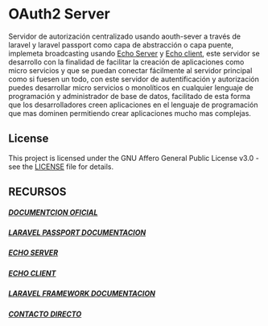 # OAuth2 Server 

Servidor de autorización centralizado usando aouth-sever a través de laravel y laravel passport como capa de abstracción o capa puente, implemeta broadcasting usando [Echo Server](https://gitlab.com/elyerr/echo-server) y [Echo client](https://gitlab.com/elyerr/echo-client-js), este servidor se desarrollo con la finalidad de facilitar la creación de aplicaciones como micro servicios y que se puedan conectar fácilmente al servidor principal como si fuesen un todo, con este servidor de autentificación y autorización puedes desarrollar micro servicios o monolíticos en cualquier lenguaje de programación y administrador de base de datos, facilitado de esta forma que los desarrolladores creen aplicaciones en el lenguaje de programación que mas dominen permitiendo crear aplicaciones mucho mas complejas. 


## License
This project is licensed under the GNU Affero General Public License v3.0 - see the [LICENSE](./LICENSE) file for details.


## RECURSOS
##### [DOCUMENTCION OFICIAL](https://gitlab.com/elyerr/outh2-passport-server/-/wikis/home)
##### [LARAVEL PASSPORT DOCUMENTACION](https://laravel.com/docs/10.x/passport)
##### [ECHO SERVER](https://gitlab.com/elyerr/echo-server)
##### [ECHO CLIENT](https://gitlab.com/elyerr/echo-client-js)
##### [LARAVEL FRAMEWORK DOCUMENTACION](https://laravel.com/docs/10.x)

##### [CONTACTO DIRECTO](https://t.me/elyerr)